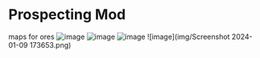 # Prospecting Mod
maps for ores
![image](https://forum.mechaenetia.com/uploads/default/original/2X/3/3647b070681f9336e7f1f71eb23078918e3dcd9d.jpeg)
![image](https://forum.mechaenetia.com/uploads/default/original/2X/c/c3c1e914a7e87daa096d12c461a227bc63cd7816.png)
![image](https://forum.mechaenetia.com/uploads/default/original/2X/0/06cb061c47d9808ec05c0ff156504688c07ed633.png)
![image](img/Screenshot 2024-01-09 173653.png)
